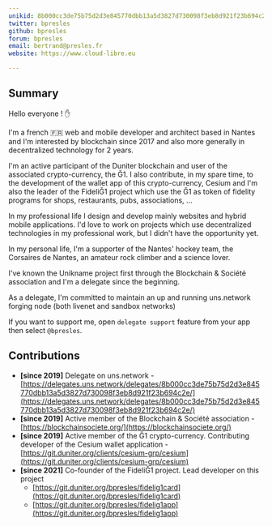 ```yaml
---
unikid: 8b000cc3de75b75d2d3e845770dbb13a5d3827d730098f3eb8d921f23b694c2e
twitter: bpresles
github: bpresles
forum: bpresles
email: bertrand@presles.fr
website: https://www.cloud-libre.eu

---
```


## Summary
Hello everyone ! :hand:

I'm a french :fr: web and mobile developer and architect based in Nantes and I'm interested by blockchain since 2017 and also more generally in decentralized technology for 2 years.

I'm an active participant of the Duniter blockchain and user of the associated crypto-currency, the Ğ1. I also contribute, in my spare time, to the development of the wallet app of this crypto-currency, Cesium and I'm also the leader of the FideliĞ1 project which use the Ğ1 as token of fidelity programs for shops, restaurants, pubs, associations, ...

In my professional life I design and develop mainly websites and hybrid mobile applications. I'd love to work on projects which use decentralized technologies in my professional work, but I didn't have the opportunity yet.

In my personal life, I'm a supporter of the Nantes' hockey team, the Corsaires de Nantes, an amateur rock climber and a science lover.

I've known the Unikname project first through the Blockchain & Société association and I'm a delegate since the beginning.

As a delegate, I'm committed to maintain an up and running uns.network forging node (both livenet and sandbox networks)

If you want to support me, open `delegate support` feature from your app then select `@bpresles`.

## Contributions
- **[since 2019]** Delegate on uns.network - [https://delegates.uns.network/delegates/8b000cc3de75b75d2d3e845770dbb13a5d3827d730098f3eb8d921f23b694c2e/](https://delegates.uns.network/delegates/8b000cc3de75b75d2d3e845770dbb13a5d3827d730098f3eb8d921f23b694c2e/)
- **[since 2019]** Active member of the Blockchain & Société association - [https://blockchainsociete.org/](https://blockchainsociete.org/)
- **[since 2019]** Active member of the Ğ1 crypto-currency. Contributing developer of the Cesium wallet application -[https://git.duniter.org/clients/cesium-grp/cesium](https://git.duniter.org/clients/cesium-grp/cesium)
- **[since 2021]** Co-founder of the FideliĞ1 project. Lead developer on this project 
    - [https://git.duniter.org/bpresles/fidelig1card](https://git.duniter.org/bpresles/fidelig1card)
    - [https://git.duniter.org/bpresles/fidelig1app](https://git.duniter.org/bpresles/fidelig1app)

